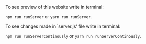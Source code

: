 To see preview of this website write in terminal:

`npm run runServer` or `yarn run runServer`.

To see changes made in `server.js' file write in terminal:

`npm run runServerContinously` or `yarn run runServerContinously`.
